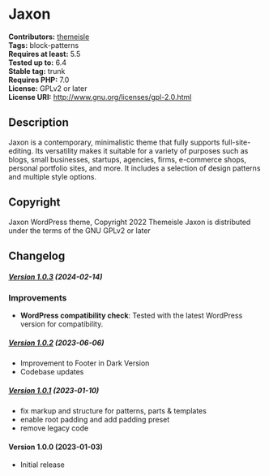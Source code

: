 # Jaxon #
**Contributors:** [themeisle](https://profiles.wordpress.org/themeisle/)  
**Tags:** block-patterns  
**Requires at least:** 5.5  
**Tested up to:** 6.4  
**Stable tag:** trunk  
**Requires PHP:** 7.0  
**License:** GPLv2 or later  
**License URI:** http://www.gnu.org/licenses/gpl-2.0.html  

## Description ##
Jaxon is a contemporary, minimalistic theme that fully supports full-site-editing. Its versatility makes it suitable for a variety of purposes such as blogs, small businesses, startups, agencies, firms, e-commerce shops, personal portfolio sites, and more. It includes a selection of design patterns and multiple style options. 

## Copyright ##
Jaxon WordPress theme, Copyright 2022 Themeisle
Jaxon is distributed under the terms of the GNU GPLv2 or later

## Changelog ##

##### [Version 1.0.3](https://github.com/Codeinwp/jaxon/compare/v1.0.2...v1.0.3) (2024-02-14)

### Improvements

- **WordPress compatibility check**: Tested with the latest WordPress version for compatibility.




##### [Version 1.0.2](https://github.com/Codeinwp/jaxon/compare/v1.0.1...v1.0.2) (2023-06-06)

- Improvement to Footer in Dark Version
- Codebase updates




##### [Version 1.0.1](https://github.com/Codeinwp/jaxon/compare/v1.0.0...v1.0.1) (2023-01-10)

- fix markup and structure for patterns, parts & templates
- enable root padding and add padding preset
- remove legacy code




####   Version 1.0.0 (2023-01-03)

- Initial release



